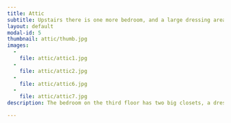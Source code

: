 ```yaml
---
title: Attic
subtitle: Upstairs there is one more bedroom, and a large dressing area.
layout: default
modal-id: 5
thumbnail: attic/thumb.jpg
images:
  -
    file: attic/attic1.jpg
  -
    file: attic/attic2.jpg
  -
    file: attic/attic6.jpg
  -
    file: attic/attic7.jpg
description: The bedroom on the third floor has two big closets, a dressing area and a view of the tree house.  Sometimes, the squirrels will wake you up by playing on the roof. There is a lot of extra storage in the crawlspaces along both sides of the house.

---
```

